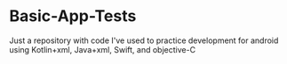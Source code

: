 # Basic-App-Tests

Just a repository with code I've used to practice development for android using Kotlin+xml, Java+xml, Swift, and objective-C
